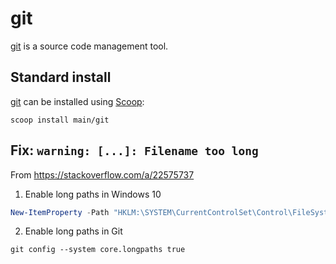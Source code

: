 # git

[git](https://git-scm.com) is a source code management tool.

## Standard install

[git](https://git-scm.com) can be installed using [Scoop](scoop.md):

```shell
scoop install main/git
```

## Fix: `warning: [...]: Filename too long`

From https://stackoverflow.com/a/22575737

1. Enable long paths in Windows 10

```powershell
New-ItemProperty -Path "HKLM:\SYSTEM\CurrentControlSet\Control\FileSystem" -Name "LongPathsEnabled" -Value 1 -PropertyType DWORD -Force
```

2. Enable long paths in Git

```shell
git config --system core.longpaths true
```
